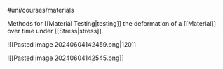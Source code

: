 #uni/courses/materials 

Methods for [[Material Testing|testing]] the deformation of a [[Material]] over time under [[Stress|stress]]. 

![[Pasted image 20240604142459.png|120]]

![[Pasted image 20240604142545.png]]

